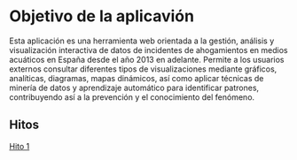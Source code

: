# Objetivo de la aplicavión
Esta aplicación es una herramienta web orientada a la gestión, análisis y visualización interactiva de datos de incidentes de ahogamientos en medios acuáticos en 
España desde el año 2013 en adelante. Permite a los usuarios externos consultar diferentes tipos de visualizaciones mediante gráficos, analíticas, diagramas, mapas 
dinámicos, así como aplicar técnicas de minería de datos y aprendizaje automático para identificar patrones, contribuyendo así a la prevención y el conocimiento del 
fenómeno. 

## Hitos
[Hito 1](hitos/hito1.md)
